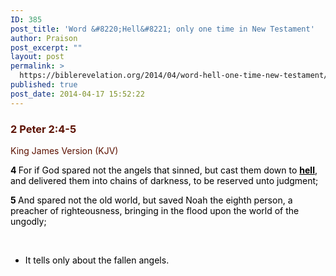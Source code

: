 ```yaml
---
ID: 385
post_title: 'Word &#8220;Hell&#8221; only one time in New Testament'
author: Praison
post_excerpt: ""
layout: post
permalink: >
  https://biblerevelation.org/2014/04/word-hell-one-time-new-testament/
published: true
post_date: 2014-04-17 15:52:22
---
```

<div class="heading passage-class-0" style="color: #5c1101;">
<h3>2 Peter 2:4-5</h3>
<p class="txt-sm">King James Version (KJV)</p>

</div>
<div class="passage version-KJV result-text-style-normal text-html " style="color: #000000;">

<span id="en-KJV-30505" class="text 2Pet-2-4"><span class="versenum" style="font-weight: bold;">4 </span>For if God spared not the angels that sinned, but cast them down to <span style="text-decoration: underline;"><span style="color: #000000;"><strong>hell</strong></span></span>, and delivered them into chains of darkness, to be reserved unto judgment;</span>

<span id="en-KJV-30506" class="text 2Pet-2-5"><span class="versenum" style="font-weight: bold;">5 </span>And spared not the old world, but saved Noah the eighth person, a preacher of righteousness, bringing in the flood upon the world of the ungodly;</span>

&nbsp;
<ul>
	<li>It tells only about the fallen angels.</li>
</ul>
</div>